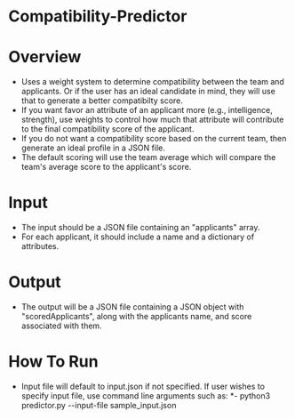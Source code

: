 # Compatibility-Predictor

# Overview
- Uses a weight system to determine compatibility between the team and applicants.  Or if the user has an ideal candidate in mind, they will use that to generate a better compatibilty score.
- If you want favor an attribute of an applicant more (e.g., intelligence, strength), use weights to control how much that attribute will contribute to the final compatibility score of the applicant.
- If you do not want a compatibility score based on the current team, then generate an ideal profile in a JSON file.
- The default scoring will use the team average which will compare the team's average score to the applicant's score.


# Input
- The input should be a JSON file containing an "applicants" array.
- For each applicant, it should include a name and a dictionary of attributes.

# Output
- The output will be a JSON file containing a JSON object with "scoredApplicants", along with the applicants name, and score associated with them.

# How To Run
- Input file will default to input.json if not specified.  If user wishes to specify input file, use command line arguments such as:
*- python3 predictor.py --input-file sample_input.json

